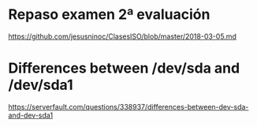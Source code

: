 # Repaso examen 2ª evaluación
https://github.com/jesusninoc/ClasesISO/blob/master/2018-03-05.md

# Differences between /dev/sda and /dev/sda1
https://serverfault.com/questions/338937/differences-between-dev-sda-and-dev-sda1
